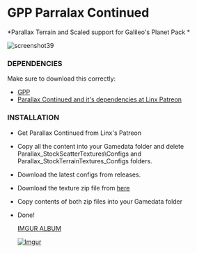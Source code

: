 # GPP Parralax Continued
*Parallax Terrain and Scaled support for Galileo's Planet Pack *


![screenshot39](https://github.com/user-attachments/assets/80950cad-2162-4ca8-906d-a67844b315c2)


### DEPENDENCIES
Make sure to download this correctly:

- [GPP](https://github.com/Galileo88/Galileos-Planet-Pack)
- [Parallax Continued and it's dependencies at Linx Patreon](https://www.patreon.com/linx_)

### INSTALLATION

- Get Parallax Continued from Linx's Patreon 
- Copy all the content into your Gamedata folder and delete Parallax_StockScatterTextures\Configs and Parallax_StockTerrainTextures_Configs folders.
- Download the latest configs from releases.
- Download the texture zip file from [here](https://drive.google.com/file/d/1EsBi3nIQxZoKVlrSEXuGUMo4hlk4dhn_/view)
- Copy contents of both zip files into your Gamedata folder
- Done!

  [IMGUR ALBUM](https://imgur.com/gallery/gpp-parallax-c-JBqo66L)

  [![Imgur](https://img.shields.io/badge/Instagram-%23E4405F.svg?logo=Instagram&logoColor=white)](https://instagram.com/@yukkine0704) 
